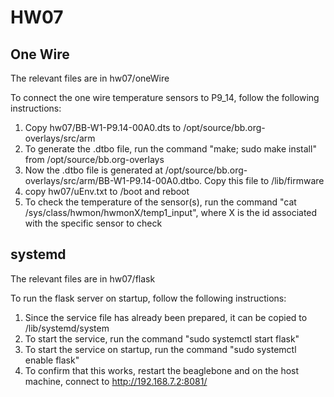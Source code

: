 # HW07

## One Wire
The relevant files are in hw07/oneWire

To connect the one wire temperature sensors to P9_14, follow the following instructions:
1. Copy hw07/BB-W1-P9.14-00A0.dts to /opt/source/bb.org-overlays/src/arm
2. To generate the .dtbo file, run the command "make; sudo make install" from /opt/source/bb.org-overlays
3. Now the .dtbo file is generated at /opt/source/bb.org-overlays/src/arm/BB-W1-P9.14-00A0.dtbo. Copy this file to /lib/firmware
4. copy hw07/uEnv.txt to /boot and reboot
5. To check the temperature of the sensor(s), run the command "cat /sys/class/hwmon/hwmonX/temp1_input", where X is the id associated with the specific sensor to check

## systemd
The relevant files are in hw07/flask

To run the flask server on startup, follow the following instructions:
1. Since the service file has already been prepared, it can be copied to /lib/systemd/system
2. To start the service, run the command "sudo systemctl start flask"
3. To start the service on startup, run the command "sudo systemctl enable flask"
4. To confirm that this works, restart the beaglebone and on the host machine, connect to http://192.168.7.2:8081/
